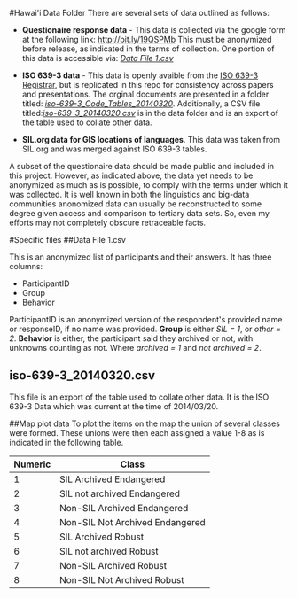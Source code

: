 #Hawai'i Data Folder
There are several sets of data outlined as follows:

* **Questionaire response data** - This data is collected via the google form at the following link: http://bit.ly/19QSPMb This must be anonymized before release, as indicated in the terms of collection. One portion of this data is accessible via: [*Data File 1.csv*](https://github.com/HughP/Lexical-Database-Archiving-Stats/blob/master/2015-Hawaii/data/Anonymized%20Participant%20data%20-%20(about%20data%20file%201).md)

* **ISO 639-3 data** - This data is openly avaible from the [ISO 639-3 Registrar](http://www2.sil.org/iso639-3/default.asp), but is replicated in this repo for consistency across papers and presentations. The orginal documents are presented in a folder titled: [*iso-639-3_Code_Tables_20140320*](https://github.com/HughP/Lexical-Database-Archiving-Stats/tree/master/2015-Hawaii/data/iso-639-3_Code_Tables_20140320). Additionally, a CSV file titled:[*iso-639-3_20140320.csv*](https://github.com/HughP/Lexical-Database-Archiving-Stats/blob/master/2015-Hawaii/data/iso-639-3_20140320.csv) is in the data folder and is an export of the table used to collate other data.

* **SIL.org data for GIS locations of languages**. This data was taken from SIL.org and was merged against ISO 639-3 tables.

A subset of the questionaire data should be made public and included in this project. However, as indicated above, the data yet needs to be anonymized as much as is possible, to comply with the terms under which it was collected. It is well known in both the linguistics and big-data communities anonomized data can usually be reconstructed to some degree given access and comparison to tertiary data sets. So, even my efforts may not completely obscure retraceable facts.

#Specific files
##Data File 1.csv

This is an anonymized list of participants and their answers. It has three columns:
* ParticipantID
* Group
* Behavior

ParticipantID is an anonymized version of the respondent's provided name or responseID, if no name was provided.
**Group** is either *SIL = 1*, or *other = 2*.
**Behavior** is either, the participant said they archived or not, with unknowns counting as not. Where *archived = 1* and *not archived = 2*. 
## iso-639-3_20140320.csv
This file is an export of the table used to collate other data. It is the ISO 639-3 Data which was current at the time of 2014/03/20.

##Map plot data
To plot the items on the map the union of several classes were formed. These unions were then each assigned a value 1-8 as is indicated in the following table.

Numeric | Class
|----------|-----------|
1|SIL Archived Endangered
2|SIL not archived Endangered
3|Non-SIL Archived Endangered
4|Non-SIL Not Archived Endangered
5|SIL Archived Robust
6|SIL not archived Robust
7|Non-SIL Archived Robust
8|Non-SIL Not Archived Robust
